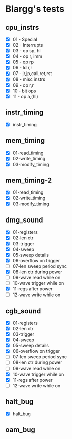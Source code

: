 # Blargg's tests

## cpu_instrs
- [x] 01 - Special
- [x] 02 - Interrupts
- [x] 03 - op sp, hl
- [x] 04 - op r, imm
- [x] 05 - op rp
- [x] 06 - ld r,r
- [x] 07 - jr,jp,call,ret,rst
- [x] 08 - misc instrs
- [x] 09 - op r,r
- [x] 10 - bit ops
- [x] 11 - op a,(hl)

## instr_timing
- [x] instr_timing

## mem_timing
- [x] 01-read_timing
- [x] 02-write_timing
- [x] 03-modify_timing

## mem_timing-2
- [x] 01-read_timing
- [x] 02-write_timing
- [x] 03-modify_timing

## dmg_sound
- [x] 01-registers
- [x] 02-len ctr
- [x] 03-trigger
- [x] 04-sweep
- [x] 05-sweep details
- [x] 06-overflow on trigger
- [ ] 07-len sweep period sync
- [x] 08-len ctr during power
- [ ] 09-wave read while on
- [ ] 10-wave trigger while on
- [x] 11-regs after power
- [ ] 12-wave write while on

## cgb_sound
- [x] 01-registers
- [x] 02-len ctr
- [x] 03-trigger
- [x] 04-sweep
- [x] 05-sweep details
- [x] 06-overflow on trigger
- [ ] 07-len sweep period sync
- [ ] 08-len ctr during power
- [ ] 09-wave read while on
- [x] 10-wave trigger while on
- [x] 11-regs after power
- [ ] 12-wave write while on

## halt_bug
- [x] halt_bug

## oam_bug

